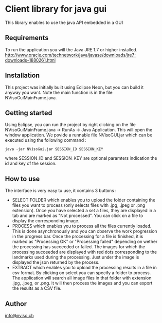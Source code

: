 # Client library for java gui

This library enables to use the java API embedded in a GUI

## Requirements

To run the application you will the Java JRE 1.7 or higher installed. 
http://www.oracle.com/technetwork/java/javase/downloads/jre7-downloads-1880261.html

## Installation
This project was initially built using Eclipse Neon, but you can build it anyway you want. Note the main function is in the file
NVisoGuiMainFrame.java.

## Getting started
Using Eclipse, you can run the project by right clicking on the file NVisoGuiMainFrame.java -> RunAs -> Java Application.
This will open the window application.
We povide a runnable file NVisoGUI.jar which can be executed using the following command :
```shell
java -jar NVisoGui.jar SESSION_ID SESSION_KEY
```
where SESSION_ID and SESSION_KEY are optional paramters indication the id and key of the session.


## How to use
The interface is very easy tu use, it contains 3 buttons :
- SELECT FOLDER which enables you to upload the folder containing the files you want to process (only selects files with .jpg, .jpeg or .png extension).
Once you have selected a set a files, they are displayed in a tab and are marked as "Not processed". You can click on a file to display the corresponding image.
- PROCESS which enables you to process all the files currently loaded. This is done asynchronously and you can observe the work progression in the progress bar.
Once the processing for a file is finished, it is marked as "Processing OK" or "Processing failed" depending on wether the processing has succeeded or failed.
The images for which the processing succeeded are displayed with red dots corresponding to the landmarks used during the processing. Just under the image
is displayed the json returned by the process.
- EXTRACT which enables you to upload the processing results in a file in csv format.
By clicking on select you can specify a folder to process. The application will search all image
files in that folder with extension .jpg, .jpeg, or .png. It will then process the images and you can export the results as
a CSV file.



## Author

info@nviso.ch
